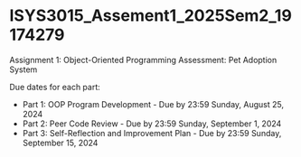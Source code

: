 # ISYS3015_Assement1_2025Sem2_19174279
Assignment 1: Object-Oriented Programming Assessment: Pet Adoption System


Due dates for each part:
- Part 1: OOP Program Development - Due by 23:59 Sunday, August 25, 2024
- Part 2: Peer Code Review - Due by 23:59 Sunday, September 1, 2024
- Part 3: Self-Reflection and Improvement Plan - Due by 23:59 Sunday, September 15, 2024
